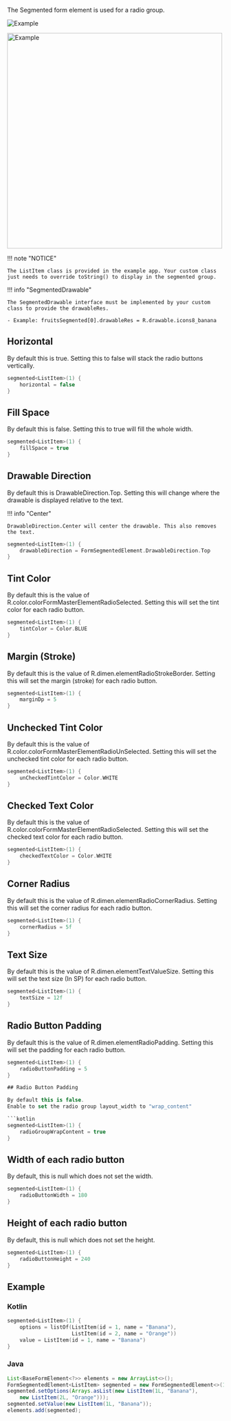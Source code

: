 The Segmented form element is used for a radio group.

![Example](../../images/Segmented.PNG)

<img src="../../images/Segmented2.PNG" alt="Example" width="500px"/>

!!! note "NOTICE"

    The ListItem class is provided in the example app. Your custom class just needs to override toString() to display in the segmented group.

!!! info "SegmentedDrawable"

    The SegmentedDrawable interface must be implemented by your custom class to provide the drawableRes.

    - Example: fruitsSegmented[0].drawableRes = R.drawable.icons8_banana

## Horizontal

By default this is true.
Setting this to false will stack the radio buttons vertically.

```kotlin
segmented<ListItem>(1) {
    horizontal = false
}
```

## Fill Space

By default this is false.
Setting this to true will fill the whole width.

```kotlin
segmented<ListItem>(1) {
    fillSpace = true
}
```

## Drawable Direction

By default this is DrawableDirection.Top.
Setting this will change where the drawable is displayed relative to the text.

!!! info "Center"

    DrawableDirection.Center will center the drawable. This also removes the text.

```kotlin
segmented<ListItem>(1) {
    drawableDirection = FormSegmentedElement.DrawableDirection.Top
}
```

## Tint Color

By default this is the value of R.color.colorFormMasterElementRadioSelected.
Setting this will set the tint color for each radio button.

```kotlin
segmented<ListItem>(1) {
    tintColor = Color.BLUE
}
```

## Margin (Stroke)

By default this is the value of R.dimen.elementRadioStrokeBorder.
Setting this will set the margin (stroke) for each radio button.

```kotlin
segmented<ListItem>(1) {
    marginDp = 5
}
```

## Unchecked Tint Color

By default this is the value of R.color.colorFormMasterElementRadioUnSelected.
Setting this will set the unchecked tint color for each radio button.

```kotlin
segmented<ListItem>(1) {
    unCheckedTintColor = Color.WHITE
}
```

## Checked Text Color

By default this is the value of R.color.colorFormMasterElementRadioSelected.
Setting this will set the checked text color for each radio button.

```kotlin
segmented<ListItem>(1) {
    checkedTextColor = Color.WHITE
}
```

## Corner Radius

By default this is the value of R.dimen.elementRadioCornerRadius.
Setting this will set the corner radius for each radio button.

```kotlin
segmented<ListItem>(1) {
    cornerRadius = 5f
}
```

## Text Size

By default this is the value of R.dimen.elementTextValueSize.
Setting this will set the text size (In SP) for each radio button.

```kotlin
segmented<ListItem>(1) {
    textSize = 12f
}
```

## Radio Button Padding

By default this is the value of R.dimen.elementRadioPadding.
Setting this will set the padding for each radio button.

```kotlin
segmented<ListItem>(1) {
    radioButtonPadding = 5
}

## Radio Button Padding

By default this is false.
Enable to set the radio group layout_width to "wrap_content"

```kotlin
segmented<ListItem>(1) {
    radioGroupWrapContent = true
}
```

## Width of each radio button

By default, this is null which does not set the width.

```kotlin
segmented<ListItem>(1) {
    radioButtonWidth = 180
}
```

## Height of each radio button

By default, this is null which does not set the height.

```kotlin
segmented<ListItem>(1) {
    radioButtonHeight = 240
}
```

## Example

### Kotlin

```kotlin
segmented<ListItem>(1) {
    options = listOf(ListItem(id = 1, name = "Banana"),
                     ListItem(id = 2, name = "Orange"))
    value = ListItem(id = 1, name = "Banana")
}
```

### Java

```java
List<BaseFormElement<?>> elements = new ArrayList<>();
FormSegmentedElement<ListItem> segmented = new FormSegmentedElement<>(1);
segmented.setOptions(Arrays.asList(new ListItem(1L, "Banana"),
    new ListItem(2L, "Orange")));
segmented.setValue(new ListItem(1L, "Banana"));
elements.add(segmented);
```
